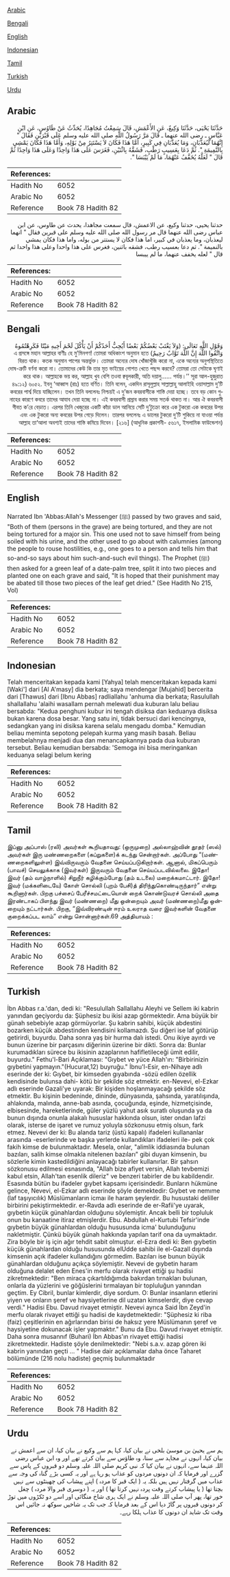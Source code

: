[Arabic](#arabic)

[Bengali](#bengali)

[English](#english)

[Indonesian](#indonesian)

[Tamil](#tamil)

[Turkish](#turkish)

[Urdu](#urdu)

## Arabic


<div dir="rtl" lang="ar" style={{fontSize:'larger',backgroundColor:'#f8f9fa',padding:20}}>
حَدَّثَنَا يَحْيَى، حَدَّثَنَا وَكِيعٌ، عَنِ الأَعْمَشِ، قَالَ سَمِعْتُ مُجَاهِدًا، يُحَدِّثُ عَنْ طَاوُسٍ، عَنِ ابْنِ عَبَّاسٍ ـ رضى الله عنهما ـ قَالَ مَرَّ رَسُولُ اللَّهِ صلى الله عليه وسلم عَلَى قَبْرَيْنِ فَقَالَ ‏"‏ إِنَّهُمَا لَيُعَذَّبَانِ، وَمَا يُعَذَّبَانِ فِي كَبِيرٍ، أَمَّا هَذَا فَكَانَ لاَ يَسْتَتِرُ مِنْ بَوْلِهِ، وَأَمَّا هَذَا فَكَانَ يَمْشِي بِالنَّمِيمَةِ ‏"‏‏.‏ ثُمَّ دَعَا بِعَسِيبٍ رَطْبٍ، فَشَقَّهُ بِاثْنَيْنِ، فَغَرَسَ عَلَى هَذَا وَاحِدًا وَعَلَى هَذَا وَاحِدًا ثُمَّ قَالَ ‏"‏ لَعَلَّهُ يُخَفَّفُ عَنْهُمَا، مَا لَمْ يَيْبَسَا ‏"‏‏.‏
</div>
<div style={{backgroundColor:'#f8f9fa',padding:20, marginBottom: 10}}><table> <thead> <tr> <th>References:</th> <th></th> </tr> </thead> <tbody><tr><td>Hadith No</td><td>6052</td></tr><tr><td>Arabic No</td><td>6052</td></tr><tr><td>Reference</td><td>Book 78 Hadith 82</td></tr></tbody></table></div>


<div dir="rtl" lang="ar" style={{fontSize:'larger',backgroundColor:'#f8f9fa',padding:20}}>
حدثنا يحيى، حدثنا وكيع، عن الاعمش، قال سمعت مجاهدا، يحدث عن طاوس، عن ابن عباس رضى الله عنهما قال مر رسول الله صلى الله عليه وسلم على قبرين فقال " انهما ليعذبان، وما يعذبان في كبير، اما هذا فكان لا يستتر من بوله، واما هذا فكان يمشي بالنميمة ". ثم دعا بعسيب رطب، فشقه باثنين، فغرس على هذا واحدا وعلى هذا واحدا ثم قال " لعله يخفف عنهما، ما لم ييبسا
</div>
<div style={{backgroundColor:'#f8f9fa',padding:20, marginBottom: 10}}><table> <thead> <tr> <th>References:</th> <th></th> </tr> </thead> <tbody><tr><td>Hadith No</td><td>6052</td></tr><tr><td>Arabic No</td><td>6052</td></tr><tr><td>Reference</td><td>Book 78 Hadith 82</td></tr></tbody></table></div>

## Bengali


<div dir="rtl" lang="bn" style={{fontSize:'larger',backgroundColor:'#f8f9fa',padding:20}}>
وَقَوْلِ اللَّهِ تَعَالَى: (وَلاَ يَغْتَبْ بَعْضُكُمْ بَعْضًا أَيُحِبُّ أَحَدُكُمْ أَنْ يَأْكُلَ لَحْمَ أَخِيهِ مَيْتًا فَكَرِهْتُمُوهُ وَاتَّقُوا اللَّهَ إِنَّ اللَّهَ تَوَّابٌ رَحِيمٌ) এ প্রসঙ্গে মহান আল্লাহর বাণীঃ হে মু’মিনগণ! তোমরা অধিকাংশ অনুমান হতে বিরত থাক। কতক অনুমান পাপের অন্তর্ভুক্ত। তোমরা অন্যের দোষ খোঁজাখুঁজি করো না, একে অন্যের অনুপস্থিতিতে দোষ-ত্রুটি বর্ণনা করো না। তোমাদের কেউ কি তার মৃত ভাইয়ের গোশত খেতে পছন্দ করবে? তোমরা তো সেটাকে ঘৃণাই করে থাক। আল্লাহকে ভয় কর, আল্লাহ খুব বেশি তওবা ক্ববূলকারী, অতি দয়ালু...... পর্যন্ত।’’ সূরা আল-হুজুরাত ৪৯:১২) ৬০৫২. ইবনু ‘আব্বাস (রাঃ) হতে বর্ণিত। তিনি বলেন, একদিন রাসূলুল্লাহ সাল্লাল্লাহু আলাইহি ওয়াসাল্লাম দু’টি কবরের পার্শ্ব দিয়ে যাচ্ছিলেন। তখন তিনি বললেনঃ নিশ্চয়ই এ দু’জন কবরবাসীকে শাস্তি দেয়া হচ্ছে। তবে বড় কোন গুনাহের কারণে কবরে তাদের আযাব দেয়া হচ্ছে না। এই কবরবাসী প্রস্রাব করার সময় সতর্ক থাকত না। আর ঐ কবরবাসী গীবত ক’রে বেড়াত। এরপর তিনি খেজুরের একটি কাঁচা ডাল আনিয়ে সেটি দু’টুক্রো করে এক টুকরো এক কবরের উপর এবং এক টুকরো অন্য কবরের উপর গেড়ে দিলেন। তারপর বললেনঃ এ ডালের টুকরো দু’টি শুকিয়ে না যাওয়া পর্যন্ত আল্লাহ তা‘আলা অবশ্যই তাদের শাস্তি কমিয়ে দিবেন। [২১৬] (আধুনিক প্রকাশনী- ৫৬১৭, ইসলামিক ফাউন্ডেশন)
</div>
<div style={{backgroundColor:'#f8f9fa',padding:20, marginBottom: 10}}><table> <thead> <tr> <th>References:</th> <th></th> </tr> </thead> <tbody><tr><td>Hadith No</td><td>6052</td></tr><tr><td>Arabic No</td><td>6052</td></tr><tr><td>Reference</td><td>Book 78 Hadith 82</td></tr></tbody></table></div>

## English


<div dir="ltr" lang="en" style={{fontSize:'larger',backgroundColor:'#f8f9fa',padding:20}}>
Narrated Ibn 'Abbas:Allah's Messenger (ﷺ) passed by two graves and said, "Both of them (persons in the grave) are being tortured, and they are not being tortured for a major sin. This one used not to save himself from being soiled with his urine, and the other used to go about with calumnies (among the people to rouse hostilities, e.g., one goes to a person and tells him that so-and-so says about him such-and-such evil things). The Prophet (ﷺ) then asked for a green leaf of a date-palm tree, split it into two pieces and planted one on each grave and said, "It is hoped that their punishment may be abated till those two pieces of the leaf get dried." (See Hadith No 215, Vol)
</div>
<div style={{backgroundColor:'#f8f9fa',padding:20, marginBottom: 10}}><table> <thead> <tr> <th>References:</th> <th></th> </tr> </thead> <tbody><tr><td>Hadith No</td><td>6052</td></tr><tr><td>Arabic No</td><td>6052</td></tr><tr><td>Reference</td><td>Book 78 Hadith 82</td></tr></tbody></table></div>

## Indonesian


<div dir="ltr" lang="id" style={{fontSize:'larger',backgroundColor:'#f8f9fa',padding:20}}>
Telah menceritakan kepada kami [Yahya] telah menceritakan kepada kami [Waki'] dari [Al A'masy] dia berkata; saya mendengar [Mujahid] bercerita dari [Thawus] dari [Ibnu Abbas] radliallahu 'anhuma dia berkata; Rasulullah shallallahu 'alaihi wasallam pernah melewati dua kuburan lalu beliau bersabda: "Kedua penghuni kubur ini tengah disiksa dan keduanya disiksa bukan karena dosa besar. Yang satu ini, tidak bersuci dari kencingnya, sedangkan yang ini disiksa karena selalu mengadu domba." Kemudian beliau meminta sepotong pelepah kurma yang masih basah. Beliau membelahnya menjadi dua dan menancapkannya pada dua kuburan tersebut. Beliau kemudian bersabda: 'Semoga ini bisa meringankan keduanya selagi belum kering
</div>
<div style={{backgroundColor:'#f8f9fa',padding:20, marginBottom: 10}}><table> <thead> <tr> <th>References:</th> <th></th> </tr> </thead> <tbody><tr><td>Hadith No</td><td>6052</td></tr><tr><td>Arabic No</td><td>6052</td></tr><tr><td>Reference</td><td>Book 78 Hadith 82</td></tr></tbody></table></div>

## Tamil


<div dir="ltr" lang="ta" style={{fontSize:'larger',backgroundColor:'#f8f9fa',padding:20}}>
இப்னு அப்பாஸ் (ரலி) அவர்கள் கூறியதாவது: (ஒருமுறை) அல்லாஹ்வின் தூதர் (ஸல்) அவர்கள் இரு மண்ணறைகளை (கப்றுகளை)க் கடந்து சென்றார்கள். அப்போது “(மண்ணறைகளிலுள்ள) இவ்விருவரும் வேதனை செய்யப்படுகிறார்கள். ஆனால், மிகப்பெரும் (பாவச்) செயலுக்காக (இவர்கள்) இருவரும் வேதனை செய்யப்படவில்லலை. இதோ! இவர் (தம் வாழ்நாளில்) சிறுநீர் கழிக்கும்போது (தம் உடலை) மறைக்கமாட்டார். இதோ! இவர் (மக்களிடையே) கோள் சொல்லி (புறம் பேசி)த் திரிந்துகொண்டிருந்தார்” என்று கூறினார்கள். பிறகு பச்சைப் பேரீச்சமட்டையொன் றைக் கொண்டுவரச் சொல்லி அதை இரண்டாகப் பிளந்து இவர் (மண்ணறை) மீது ஒன்றையும் அவர் (மண்ணறை)மீது ஒன்றையும் நட்டார்கள். பிறகு, “இவ்விரண்டின் ஈரம் உலராத வரை இவர்களின் வேதனை குறைக்கப்பட லாம்” என்று சொன்னார்கள்.69 அத்தியாயம் :
</div>
<div style={{backgroundColor:'#f8f9fa',padding:20, marginBottom: 10}}><table> <thead> <tr> <th>References:</th> <th></th> </tr> </thead> <tbody><tr><td>Hadith No</td><td>6052</td></tr><tr><td>Arabic No</td><td>6052</td></tr><tr><td>Reference</td><td>Book 78 Hadith 82</td></tr></tbody></table></div>

## Turkish


<div dir="ltr" lang="tr" style={{fontSize:'larger',backgroundColor:'#f8f9fa',padding:20}}>
İbn Abbas r.a.'dan, dedi ki: "Resulullah Sallallahu Aleyhi ve Sellem iki kabrin yanından geçiyordu da: Şüphesiz bu ikisi azap görmektedir. Ama büyük bir günah sebebiyle azap görmüyorlar. Şu kabrin sahibi, küçük abdestini bozarken küçük abdestinden kendisini kollamazdı. Şu diğeri ise laf götürüp getirirdi, buyurdu. Daha sonra yaş bir hurma dalı istedi. Onu ikiye ayırdı ve bunun üzerine bir parçasını diğerinin üzerine bir dikti. Sonra da: Bunlar kurumadıkları sürece bu ikisinin azaplarının hafifletileceği ümit edilir, buyurdu." Fethu'l-Bari Açıklaması: "Gıybet ve yüce Allah'ın: "Birbirinizin gıybetini yapmayın."(Hucurat,12) buyruğu." İbnu'l-Esir, en-Nihaye adlı eserinde der ki: Gıybet, bir kimseden gıyabında -sözü edilen özellik kendisinde bulunsa dahi- kötü bir şekilde söz etmektir. en-Nevevi, el-Ezkar adlı eserinde Gazali'ye uyarak: Bir kişiden hoşlanmayacağı şekilde söz etmektir. Bu kişinin bedeninde, dininde, dünyasında, şahsında, yaratılışında, ahlakında, malında, anne-bab asında, çocuğunda, eşinde, hizmetçisinde, elbisesinde, hareketlerinde, güler yüzlü yahut asık suratlı oluşunda ya da bunun dışında onunla alakalı hususlar hakkında olsun, ister ondan lafzi olarak, isterse de işaret ve rumuz yoluyla sözkonusu etmiş olsun, fark etmez. Nevevi der ki: Bu alanda tariz (üstü kapalı) ifadeleri kullananlar arasında -eserlerinde ve başka yerlerde kullandıkları ifadeleri ile- pek çok fakih kimse de bulunmaktadır. Mesela, onlar, "alimlik iddiasında bulunan bazıları, salih kimse olmakla nitelenen bazıları" gibi duyan kimsenin, bu sözlerle kimin kastedildiğini anlayacağı tabirler kullanırlar. Bir şahsın sözkonusu edilmesi esnasında, "Allah bize afiyet versin, Allah tevbemizi kabul etsin, Allah'tan esenlik dileriz" ve benzeri tabirler de bu kabildendir. Esasında bütün bu ifadeler gıybet kapsamı içerisindedir. Bunların hükmüne gelince, Nevevi, el-Ezkar adlı eserinde şöyle demektedir: Gıybet ve nemıme (laf taşıyıcılık) Müslümanların icmaı ile haram şeylerdir. Bu husustaki deliller birbirini pekiştirmektedir. er-Ravda adlı eserinde de er-Rafii'ye uyarak, gıybetin küçük günahlardan olduğunu söylemiştir. Ancak belli bir topluluk onun bu kanaatine itiraz etmişlerdir. Ebu. Abdullah el-Kurtubi Tefsir'inde gıybetin büyük günahlardan olduğu hususunda icma' bulunduğunu nakletmiştir. Çünkü büyük günah hakkında yapılan tarif ona da uymaktadır. Zira böyle bir iş için ağır tehdit sabit olmuştur. el-Ezra dedi ki: Ben gıybetin küçük günahlardan olduğu hususunda elUdde sahibi ile el-Gazall dışında kimsenin açık ifadeler kullandığını görmedim. Bazıları ise bunun büyük günahlardan olduğunu açıkça söylemiştir. Nevevi de gıybetin haram olduğuna delalet eden Enes'in merfu olarak rivayet ettiği şu hadisi zikretmektedir: "Ben miraca çıkartıldığımda bakırdan tırnakları bulunan, onlarla da yüzlerini ve göğüslerini tırmalayan bir topluluğun yanından geçtim. Ey Cibril, bunlar kimlerdir, diye sordum. O: Bunlar insanların etlerini yiyen ve onların şeref ve haysiyetlerine dil uzatan kimselerdir, diye cevap verdi." Hadisi Ebu. Davud rivayet etmiştir. Nevevi ayrıca Said İbn Zeyd'in merfu olarak rivayet ettiği şu hadisi de kaydetmektedir: "Şüphesiz ki riba (faiz) çeşitlerinin en ağırlarından birisi de haksız yere Müslümanın şeref ve haysiyetine dokunacak işler yapmaktır." Bunu da Ebu. Davud rivayet etmiştir. Daha sonra musannıf (Buhari) İbn Abbas'ın rivayet ettiği hadisi zikretmektedir. Hadiste şöyle denilmektedir: "Nebi s.a.v. azap gören iki kabrin yanından geçti ... " Hadise dair açıklamalar daha önce Taharet bölümünde (216 nolu hadiste) geçmiş bulunmaktadır
</div>
<div style={{backgroundColor:'#f8f9fa',padding:20, marginBottom: 10}}><table> <thead> <tr> <th>References:</th> <th></th> </tr> </thead> <tbody><tr><td>Hadith No</td><td>6052</td></tr><tr><td>Arabic No</td><td>6052</td></tr><tr><td>Reference</td><td>Book 78 Hadith 82</td></tr></tbody></table></div>

## Urdu


<div dir="rtl" lang="ur" style={{fontSize:'larger',backgroundColor:'#f8f9fa',padding:20}}>
ہم سے یحییٰ بن موسیٰ بلخی نے بیان کیا، کہا ہم سے وکیع نے بیان کیا، ان سے اعمش نے بیان کیا، انہوں نے مجاہد سے سنا، وہ طاؤس سے بیان کرتے تھے اور وہ ابن عباس رضی اللہ عنہما سے، انہوں نے بیان کیا کہ نبی کریم صلی اللہ علیہ وسلم دو قبروں کے پاس سے گزرے اور فرمایا کہ ان دونوں مردوں کو عذاب ہو رہا ہے اور یہ کسی بڑے گناہ کی وجہ سے عذاب میں گرفتار نہیں ہیں بلکہ یہ ( ایک قبر کا مردہ ) اپنے پیشاب کی چھینٹوں سے نہیں بچتا تھا ( یا پیشاب کرتے وقت پردہ نہیں کرتا تھا ) اور یہ ( دوسری قبر والا مردہ ) چغل خور تھا، پھر آپ صلی اللہ علیہ وسلم نے ایک ہری شاخ منگائی اور اسے دو ٹکڑوں میں توڑ کر دونوں قبروں پر گاڑ دیا اس کے بعد فرمایا کہ جب تک یہ شاخیں سوکھ نہ جائیں اس وقت تک شاید ان دونوں کا عذاب ہلکا رہے۔
</div>
<div style={{backgroundColor:'#f8f9fa',padding:20, marginBottom: 10}}><table> <thead> <tr> <th>References:</th> <th></th> </tr> </thead> <tbody><tr><td>Hadith No</td><td>6052</td></tr><tr><td>Arabic No</td><td>6052</td></tr><tr><td>Reference</td><td>Book 78 Hadith 82</td></tr></tbody></table></div>
